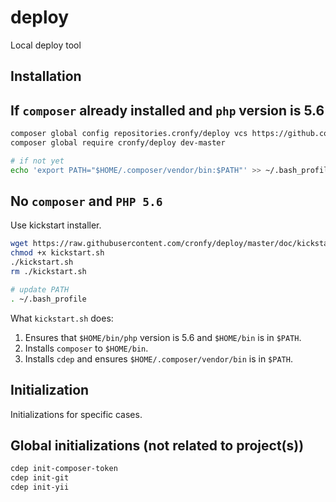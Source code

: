 # deploy
Local deploy tool

Installation
------------

## If ```composer``` already installed and ```php``` version is 5.6

```sh
composer global config repositories.cronfy/deploy vcs https://github.com/cronfy/deploy
composer global require cronfy/deploy dev-master

# if not yet
echo 'export PATH="$HOME/.composer/vendor/bin:$PATH"' >> ~/.bash_profile
```

## No ```composer``` and ```PHP 5.6```

Use kickstart installer.

```sh
wget https://raw.githubusercontent.com/cronfy/deploy/master/doc/kickstart.sh
chmod +x kickstart.sh
./kickstart.sh
rm ./kickstart.sh

# update PATH
. ~/.bash_profile
```

What ```kickstart.sh``` does:

 1. Ensures that ```$HOME/bin/php``` version is 5.6 and ```$HOME/bin``` is in ```$PATH```.
 2. Installs ```composer``` to ```$HOME/bin```.
 3. Installs ```cdep``` and ensures ```$HOME/.composer/vendor/bin``` is in ```$PATH```.

Initialization
--------------

Initializations for specific cases.

## Global initializations (not related to project(s))

```sh
cdep init-composer-token
cdep init-git
cdep init-yii
```

